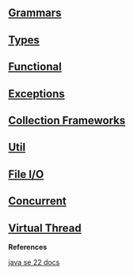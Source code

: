 ## [Grammars](concepts/grammars)

## [Types](concepts/types)

## [Functional](concepts/functional)

## [Exceptions](concepts/exceptions.md)

## [Collection Frameworks](concepts/collection%20frameworks)

## [Util](concepts/util)

## [File I/O](concepts/file%20i-o)

## [Concurrent](concepts/concurrent)

## [Virtual Thread](concepts/virtual%20thread)

**References**

[java se 22 docs](https://docs.oracle.com/javase/specs/jls/se22/html/index.html)